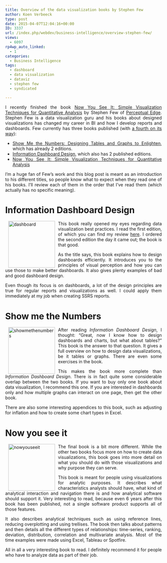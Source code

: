 ```yaml
---
title: Overview of the data visualization books by Stephen Few
author: Koen Verbeeck
type: post
date: 2015-04-07T12:04:16+00:00
ID: 3337
url: /index.php/webdev/business-intelligence/overview-stephen-few/
views:
  - 6097
rp4wp_auto_linked:
  - 1
categories:
  - Business Intelligence
tags:
  - dashboard
  - data visualization
  - dataviz
  - stephen few
  - syndicated

---
```

<p style="text-align: justify">
  I recently finished the book <a href="http://www.amazon.com/Now-You-See-Visualization-Quantitative/dp/0970601980/ref=la_B001H6IQ5M_1_3?s=books&ie=UTF8&qid=1428393017&sr=1-3">Now You See It: Simple Visualization Techniques for Quantitative Analysis</a> by Stephen Few of <a href="http://www.perceptualedge.com/">Perceptual Edge</a>. Stephen Few is a data visualization guru and his books about designed visualizations has changed my career in BI and how I develop reports and dashboards. Few currently has three books published (with <a href="http://www.perceptualedge.com/blog/?p=1749">a fourth on its way</a>):
</p>

<ul style="text-align: justify">
  <li>
    <a href="http://www.amazon.com/Show-Me-Numbers-Designing-Enlighten/dp/0970601972/ref=la_B001H6IQ5M_1_2?s=books&ie=UTF8&qid=1428393017&sr=1-2">Show Me the Numbers: Designing Tables and Graphs to Enlighten</a>, which has already 2 editions.
  </li>
  <li>
    <a href="http://www.amazon.com/Information-Dashboard-Design-At---Glance/dp/1938377001/ref=la_B001H6IQ5M_1_1?s=books&ie=UTF8&qid=1428393017&sr=1-1">Information Dashboard Design</a>, which also has 2 published editions.
  </li>
  <li>
    <a href="http://www.amazon.com/Now-You-See-Visualization-Quantitative/dp/0970601980/ref=la_B001H6IQ5M_1_3?s=books&ie=UTF8&qid=1428393017&sr=1-3">Now You See It: Simple Visualization Techniques for Quantitative Analysis</a>
  </li>
</ul>

<p style="text-align: justify">
  I’m a huge fan of Few’s work and this blog post is meant as an introduction to his different titles, so people know what to expect when they read one of his books. I’ll review each of them in the order that I’ve read them (which actually has no specific meaning).
</p>

<h1 style="text-align: justify">
  Information Dashboard Design
</h1>

<p style="text-align: justify">
  <a href="http://amzn.to/1SnBSj9"><img class="alignnone" style="float: left;margin: 0px 10px 0px 10px" src="/wp-content/uploads/2015/04/dashboard-150x150.jpg" alt="dashboard" width="150" height="150" /></a>This book really opened my eyes regarding data visualization best practices. I read the first edition, of which you can find my review <a href="/index.php/itprofessionals/book-review/data-visualization-book-review/">here</a>. I ordered the second edition the day it came out; the book is that good.
</p>

<p style="text-align: justify">
  As the title says, this book explains how to design dashboards efficiently. It introduces you to the principles of visual perception and how you can use those to make better dashboards. It also gives plenty examples of bad and good dashboard design.
</p>

<p style="text-align: justify">
  Even though its focus is on dashboards, a lot of the design principles are true for regular reports and visualizations as well. I could apply them immediately at my job when creating SSRS reports.
</p>

<h1 style="text-align: justify">
  Show me the Numbers
</h1>

<p style="text-align: justify">
  <a href="http://amzn.to/1Oejusx"><img class="alignnone" style="float: left;margin: 0px 10px 0px 10px" src="/wp-content/uploads/2015/04/showmethenumbers-150x150.jpg" alt="showmethenumbers" width="150" height="150" /></a>After reading <em>Information Dashboard Design</em>, I thought: “Great, now I know how to design dashboards and charts, but what about tables?” This book is the answer to that question. It gives a full overview on how to design data visualizations, be it tables or graphs. There are even some exercises in the book.
</p>

<p style="text-align: justify">
  This makes the book more complete than <em>Information Dashboard Design</em>. There is in fact quite some considerable overlap between the two books. If you want to buy only one book about data visualization, I recommend this one. If you are interested in dashboards only and how multiple graphs can interact on one page, then get the other book.
</p>

<p style="text-align: justify">
  There are also some interesting appendices to this book, such as adjusting for inflation and how to create some chart types in Excel.
</p>

<h1 style="text-align: justify">
  Now you see it
</h1>

<p style="text-align: justify">
  <a href="http://amzn.to/1OejBUY"><img class="alignnone" style="float: left;margin: 0px 10px 0px 10px" src="/wp-content/uploads/2015/04/nowyouseeit-150x150.jpg" alt="nowyouseeit" width="150" height="150" /></a>The final book is a bit more different. While the other two books focus more on how to create data visualizations, this book goes into more detail on what you should do with those visualizations and why purpose they can serve.
</p>

<p style="text-align: justify">
  This book is meant for people using visualizations for analytic purposes. It describes what characteristics analysts should have, what kind of analytical interaction and navigation there is and how analytical software should support it. Very interesting to read, because even 6 years after this book has been published, not a single software product supports all of those features.
</p>

<p style="text-align: justify">
  It also describes analytical techniques such as using reference lines, reducing overplotting and using trellises. The book then talks about patterns and then details all the different types of relationships: time-series, ranking, deviation, distribution, correlation and multivariate analysis. Most of the time examples were made using Excel, Tableau or Spotfire.
</p>

<p style="text-align: justify">
  All in all a very interesting book to read. I definitely recommend it for people who have to analyze data as part of their job.
</p>